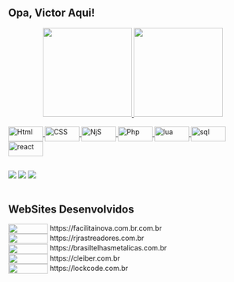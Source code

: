 ## Opa, Victor Aqui!
<div align="center">
  <a href="https://github.com/VictorDevi">
  <img height="180em" src="https://github-readme-stats.vercel.app/api?username=VictorDevi&show_icons=true&theme=blue-green&include_all_commits=true&count_private=true"/>
  <img height="180em" src="https://github-readme-stats.vercel.app/api/top-langs/?username=VictorDevi&layout=compact&langs_count=7&theme=blue-green"/>
</div>
<div style="display: inline_block"><br>
  <img align="center" alt="Html" height="30" width="70" src="https://img.shields.io/badge/HTML-239120?style=for-the-badge&logo=html5&logoColor=white">
  <img align="center" alt="CSS" height="30" width="70" src="https://img.shields.io/badge/CSS-239120?&style=for-the-badge&logo=css3&logoColor=white">
  <img align="center" alt="NjS" height="30" width="70" src="https://img.shields.io/badge/Node.js-43853D?style=for-the-badge&logo=node.js&logoColor=white">
  <img align="center" alt="Php" height="30" width="70" src="https://img.shields.io/badge/PHP-777BB4?style=for-the-badge&logo=php&logoColor=white">
  <img align="center" alt="lua" height="30" width="70" src="https://img.shields.io/badge/Lua-2C2D72?style=for-the-badge&logo=lua&logoColor=white">
  <img align="center" alt="sql" height="30" width="70" src="https://img.shields.io/badge/MySQL-00000F?style=for-the-badge&logo=mysql&logoColor=white">
  <img align="center" alt="react" height="30" width="70" src="https://img.shields.io/badge/React-6163ff?style=for-the-badge&logo=react&logoColor=white">
</div>
  
  ##
 
<div> 
  <a href="https://www.youtube.com/channel/UCRoTq3LEarHvA4U7ILY7g7Q" target="_blank"><img src="https://img.shields.io/badge/YouTube-FF0000?style=for-the-badge&logo=youtube&logoColor=white" target="_blank"></a>
  <a href="https://www.instagram.com/vitingabrielps/" target="_blank"><img src="https://img.shields.io/badge/-Instagram-%23E4405F?style=for-the-badge&logo=instagram&logoColor=white" target="_blank"></a>
 <a href="https://discord.gg/bBwmgrEa" target="_blank"><img src="https://img.shields.io/badge/Discord-7289DA?style=for-the-badge&logo=discord&logoColor=white" target="_blank"></a> 
<br><br>
  <h2>WebSites Desenvolvidos</h2>
  <img align="center" height="20" width="80" src="https://img.shields.io/website-up-down-green-red/http/facilitainova.com.br.svg"><a class="float: left;">  https://facilitainova.com.br.com.br</a> 
  <br>
 <img align="center" height="20" width="80" src="https://img.shields.io/website-up-down-green-red/http/rjrastreadores.com.br.svg"><a class="float: left;">  https://rjrastreadores.com.br</a> 
  <br>
  <img align="center" height="20" width="80" src="https://img.shields.io/website-up-down-green-red/http/brasiltelhasmetalicas.com.br.svg"><a class="float: left;">  https://brasiltelhasmetalicas.com.br</a> 
  <br>
  <img align="center" height="20" width="80" src="https://img.shields.io/website-up-down-green-red/http/cleiber.com.br.svg"><a class="float: left;">  https://cleiber.com.br</a> 
  <br>
  <img align="center" height="20" width="80" src="https://img.shields.io/website-up-down-green-red/http/lockcode.com.br.svg"><a class="float: left;">  https://lockcode.com.br</a> 

</div>
